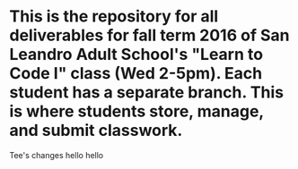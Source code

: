 # This is the repository for all deliverables for fall term 2016 of San Leandro Adult School's "Learn to Code I" class (Wed 2-5pm). Each student has a separate branch. This is where students store, manage, and submit classwork.

Tee's changes hello hello
